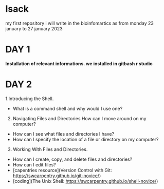 # Isack
 my first repository
i will write in the bioinfomartics as from monday 23 january to 27 january 2023

# DAY 1
**Installation of relevant informations. we installed in gitbash
r studio**
# DAY 2
1.Introducing the Shell.
- What is a command shell and why would I use one?
2. Navigating Files and Directories	How can I move around on my computer?
- How can I see what files and directories I have?
- How can I specify the location of a file or directory on my computer?
3. Working With Files and Directories.
- How can I create, copy, and delete files and directories?
- How can I edit files?
- [capentries resource](Version Control with Git: https://swcarpentry.github.io/git-novice/)
- [coding](The Unix Shell: https://swcarpentry.github.io/shell-novice/)


